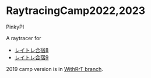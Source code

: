 # RaytracingCamp2022,2023

PinkyPI

A raytracer for 
* [レイトレ合宿8](https://sites.google.com/view/raytracingcamp8/)
* [レイトレ合宿9](https://sites.google.com/view/rtcamp9/)

2019 camp version is in [WithRrT branch](https://github.com/Pentan/RaytracingCamp2019-22/tree/withRrT).
